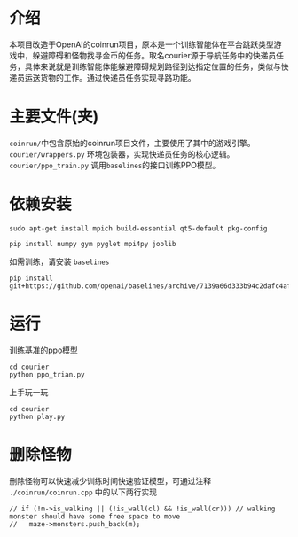# 介绍
本项目改造于OpenAI的coinrun项目，原本是一个训练智能体在平台跳跃类型游戏中，躲避障碍和怪物找寻金币的任务。取名courier源于导航任务中的快递员任务，具体来说就是训练智能体能躲避障碍规划路径到达指定位置的任务，类似与快递员运送货物的工作。通过快递员任务实现寻路功能。  

# 主要文件(夹)
`coinrun/`中包含原始的coinrun项目文件，主要使用了其中的游戏引擎。 
`courier/wrappers.py` 环境包装器，实现快递员任务的核心逻辑。
`courier/ppo_train.py` 调用`baselines`的接口训练PPO模型。

# 依赖安装
```
sudo apt-get install mpich build-essential qt5-default pkg-config

pip install numpy gym pyglet mpi4py joblib
```
 如需训练，请安装 `baselines`
```
pip install git+https://github.com/openai/baselines/archive/7139a66d333b94c2dafc4af35f6a8c7598361df6.zip
```

# 运行
 训练基准的ppo模型
```
cd courier
python ppo_trian.py
```
 上手玩一玩
```
cd courier
python play.py
```

# 删除怪物
删除怪物可以快速减少训练时间快速验证模型，可通过注释 ```./coinrun/coinrun.cpp``` 中的以下两行实现
```
// if (!m->is_walking || (!is_wall(cl) && !is_wall(cr))) // walking monster should have some free space to move
//   maze->monsters.push_back(m);
```